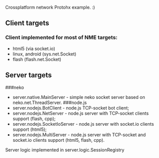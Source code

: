 Crossplatform network Protohx example. :)


## Client targets
### Client implemented for most of NME targets:
* html5 (via socket.io)
* linux, android (sys.net.Socket)
* flash  (flash.net.Socket)


## Server targets
###neko
* server.native.MainServer - simple neko socket server based on neko.net.ThreadServer.
###node.js
* server.nodejs.BotClient - node.js TCP-socket bot client;
* server.nodejs.NetServer - node.js server with TCP-socket clients support (flash, cpp);
* server.nodejs.SocketIoServer - node.js server with socket.io clients support (html5);
* server.nodejs.MultiServer - node.js server with TCP-socket and socket.io clients support (html5, flash, cpp).

Server logic implemented in server.logic.SessionRegistry
